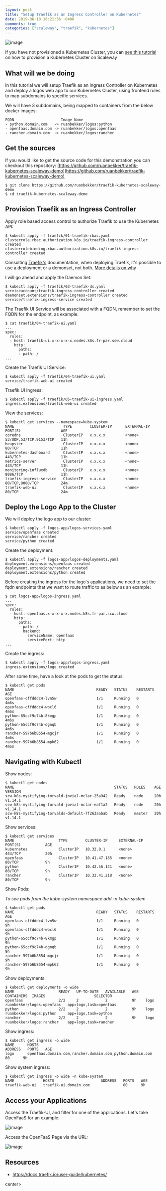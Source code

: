 ```yaml
---
layout: post
title: "Setup Traefik as an Ingress Controller on Kubernetes"
date: 2019-06-10 16:21:36 -0400
comments: true
categories: ["scaleway", "traefik", "kubernetes"] 
---
```


![image](https://user-images.githubusercontent.com/567298/59225379-db498e00-8bd0-11e9-9f20-62aecf915431.png)


If you have not provisioned a Kubernetes Cluster, you can [see this tutorial](https://blog.ruanbekker.com/blog/2019/06/10/testing-out-scaleways-kapsule-their-kubernetes-as-a-service-offering/) on how to provision a Kubernetes Cluster on Scaleway

## What will we be doing

In this tutorial we will setup Traefik as an Ingress Controller on Kubernetes and deploy a logos web app to our Kubernetes Cluster, using frontend rules to map subdomains to specific services. 

We will have 3 subdomains, being mapped to containers from the below docker images:

```
FQDN                     Image Name
- python.domain.com   -> ruanbekker/logos:python
- openfaas.domain.com -> ruanbekker/logos:openfaas
- rancher.domain.com  -> ruanbekker/logos:rancher
```

## Get the sources

If you would like to get the source code for this demonstration you can checkout this repository: [https://github.com/ruanbekker/traefik-kubernetes-scaleway-demo](https://github.com/ruanbekker/traefik-kubernetes-scaleway-demo)

```
$ git clone https://github.com/ruanbekker/traefik-kubernetes-scaleway-demo
$ cd traefik-kubernetes-scaleway-demo
```

## Provision Traefik as an Ingress Controller

Apply role based access control to authorize Traefik to use the Kubernetes API:

```
$ kubectl apply -f traefik/01-traefik-rbac.yaml
clusterrole.rbac.authorization.k8s.io/traefik-ingress-controller created
clusterrolebinding.rbac.authorization.k8s.io/traefik-ingress-controller created
```

Consulting [Traefik's](https://docs.traefik.io/user-guide/kubernetes/#deploy-traefik-using-a-deployment-or-daemonset) documentation, when deploying Traefik, it's possible to use a deployment or a demonset, not both. [More details on why](https://docs.traefik.io/user-guide/kubernetes/#deploy-traefik-using-a-deployment-or-daemonset)


I will go ahead and apply the Daemon Set:

```
$ kubectl apply -f traefik/03-traefik-ds.yaml
serviceaccount/traefik-ingress-controller created
daemonset.extensions/traefik-ingress-controller created
service/traefik-ingress-service created
```

The Traefik UI Service will be associated with a FQDN, remember to set the FQDN for the endpoint, as example:

```
$ cat traefik/04-traefik-ui.yaml
...
spec:
  rules:
  - host: traefik-ui.x-x-x-x-x.nodes.k8s.fr-par.scw.cloud
    http:
      paths:
      - path: /
...
```

Create the Traefik UI Service:

```
$ kubectl apply -f traefik/04-traefik-ui.yaml
service/traefik-web-ui created
```

Traefik UI Ingress:

```
$ kubectl apply -f traefik/05-traefik-ui-ingress.yaml
ingress.extensions/traefik-web-ui created
```

View the services:

```
$ kubectl get services --namespace=kube-system
NAME                      TYPE        CLUSTER-IP      EXTERNAL-IP   PORT(S)                  AGE
coredns                   ClusterIP   x.x.x.x         <none>        53/UDP,53/TCP,9153/TCP   11h
heapster                  ClusterIP   x.x.x.x         <none>        80/TCP                   11h
kubernetes-dashboard      ClusterIP   x.x.x.x         <none>        443/TCP                  11h
metrics-server            ClusterIP   x.x.x.x         <none>        443/TCP                  11h
monitoring-influxdb       ClusterIP   x.x.x.x         <none>        8086/TCP                 11h
traefik-ingress-service   ClusterIP   x.x.x.x         <none>        80/TCP,8080/TCP          24m
traefik-web-ui            ClusterIP   x.x.x.x         <none>        80/TCP                   24m
```

## Deploy the Logo App to the Cluster

We will deploy the logo app to our cluster:

```
$ kubectl apply -f logos-app/logos-services.yaml
service/openfaas created
service/rancher created
service/python created
```

Create the deployment:

```
$ kubectl apply -f logos-app/logos-deployments.yaml
deployment.extensions/openfaas created
deployment.extensions/rancher created
deployment.extensions/python created
```

Before creating the ingress for the logo's applications, we need to set the fqdn endpoints that we want to route traffic to as below as an example:

```
$ cat logos-app/logos-ingress.yaml
...
spec:
  rules:
  - host: openfaas.x-x-x-x-x.nodes.k8s.fr-par.scw.cloud
    http:
      paths:
      - path: /
        backend:
          serviceName: openfaas
          servicePort: http
...
```

Create the ingress:

```
$ kubectl apply -f logos-app/logos-ingress.yaml
ingress.extensions/logo created
```

After some time, have a look at the pods to get the status:

```
$ kubectl get pods
NAME                                     READY   STATUS    RESTARTS   AGE
openfaas-cffdddc4-lvn5w                  1/1     Running   0          4m6s
openfaas-cffdddc4-wbcl6                  1/1     Running   0          4m6s
python-65ccf9c74b-8kmgp                  1/1     Running   0          4m6s
python-65ccf9c74b-dgnqb                  1/1     Running   0          4m6s
rancher-597b6b8554-mgcjr                 1/1     Running   0          4m6s
rancher-597b6b8554-mpk62                 1/1     Running   0          4m6s
```

## Navigating with Kubectl

Show nodes:

```
$ kubectl get nodes
NAME                                             STATUS   ROLES    AGE   VERSION
scw-k8s-mystifying-torvald-jovial-mclar-25a942   Ready    node     20h   v1.14.1
scw-k8s-mystifying-torvald-jovial-mclar-eaf1a2   Ready    node     20h   v1.14.1
scw-k8s-mystifying-torvalds-default-7f263aabab   Ready    master   20h   v1.14.1
```

Show services:

```
$ kubectl get services
NAME                    TYPE        CLUSTER-IP     EXTERNAL-IP   PORT(S)           AGE
kubernetes              ClusterIP   10.32.0.1      <none>        443/TCP           20h
openfaas                ClusterIP   10.41.47.185   <none>        80/TCP            9h
python                  ClusterIP   10.42.56.141   <none>        80/TCP            9h
rancher                 ClusterIP   10.32.41.218   <none>        80/TCP            9h
```

Show Pods:

*To see pods from the kube-system namespace add -n kube-system*

```
$ kubectl get pods
NAME                                     READY   STATUS    RESTARTS   AGE
openfaas-cffdddc4-lvn5w                  1/1     Running   0          9h
openfaas-cffdddc4-wbcl6                  1/1     Running   0          9h
python-65ccf9c74b-8kmgp                  1/1     Running   0          9h
python-65ccf9c74b-dgnqb                  1/1     Running   0          9h
rancher-597b6b8554-mgcjr                 1/1     Running   0          9h
rancher-597b6b8554-mpk62                 1/1     Running   0          9h
```

Show deployments:

```
$ kubectl get deployments -o wide
NAME                    READY   UP-TO-DATE   AVAILABLE   AGE   CONTAINERS  IMAGES                      SELECTOR
openfaas                2/2     2            2           9h    logo        ruanbekker/logos:openfaas   app=logo,task=openfaas
python                  2/2     2            2           9h    logo        ruanbekker/logos:python     app=logo,task=python
rancher                 2/2     2            2           9h    logo        ruanbekker/logos:rancher    app=logo,task=rancher
```

Show ingress:

```
$ kubectl get ingress -o wide
NAME      HOSTS                                                          ADDRESS   PORTS   AGE
logo      openfaas.domain.com,rancher.domain.com,python.domain.com       80      9h
```

Show system ingress:

```
$ kubectl get ingress -o wide -n kube-system
NAME             HOSTS                     ADDRESS   PORTS   AGE
traefik-web-ui   traefik-ui.domain.com               80      9h
```

## Access your Applications

Access the Traefik-UI, and filter for one of the applications. Let's take OpenFaaS for an example:

![image](https://user-images.githubusercontent.com/567298/59177432-63418080-8b5c-11e9-8e54-20600508e510.png)

Access the OpenFaaS Page via the URL:

![image](https://user-images.githubusercontent.com/567298/59177206-a4856080-8b5b-11e9-8954-238590f18e5c.png)

## Resources

- https://docs.traefik.io/user-guide/kubernetes/

center>
        <script type='text/javascript' src='https://ko-fi.com/widgets/widget_2.js'></script><script type='text/javascript'>kofiwidget2.init('Buy Me a Coffee', '#46b798', 'A6423ZIQ');kofiwidget2.draw();</script>
</center>
